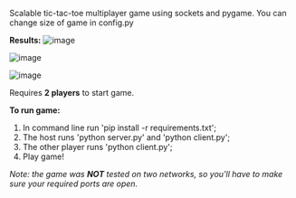 Scalable tic-tac-toe multiplayer game using sockets and pygame. You can change size of game in config.py

**Results:**
![image](https://user-images.githubusercontent.com/62321153/158478249-db68bf4c-a968-4b35-94d4-6c1792bd9e84.png)




![image](https://user-images.githubusercontent.com/62321153/158478310-77fb29d4-a501-4fa5-a124-d2569d81c332.png)

![image](https://user-images.githubusercontent.com/62321153/158478778-90de10b1-ba57-4bb6-a086-8469b94ce52c.png)

Requires **2 players** to start game. 

**To run game:**
1. In command line run 'pip install -r requirements.txt';
2. The host runs 'python server.py' and 'python client.py';
3. The other player runs 'python client.py';
4. Play game!

_Note: the game was **NOT** tested on two networks, so you'll have to make sure your required ports are open._

